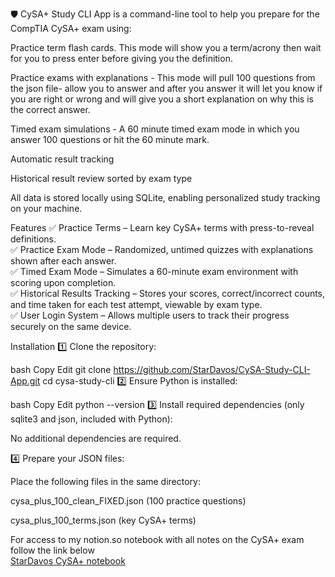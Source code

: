 🛡️ CySA+ Study CLI App is a command-line tool to help you prepare for the CompTIA CySA+ exam using:

Practice term flash cards. This mode will show you a term/acrony then wait for you to press enter before giving you the definition.

Practice exams with explanations - This mode will pull 100 questions from the json file- allow you to answer and after you answer it will let you know if you are right or wrong and will give you a short explanation on why this is the correct answer.

Timed exam simulations - A 60 minute timed exam mode in which you answer 100 questions or hit the 60 minute mark.

Automatic result tracking

Historical result review sorted by exam type

All data is stored locally using SQLite, enabling personalized study tracking on your machine.

Features
✅ Practice Terms – Learn key CySA+ terms with press-to-reveal definitions. <br/>
✅ Practice Exam Mode – Randomized, untimed quizzes with explanations shown after each answer. <br/>
✅ Timed Exam Mode – Simulates a 60-minute exam environment with scoring upon completion. <br/>
✅ Historical Results Tracking – Stores your scores, correct/incorrect counts, and time taken for each test attempt, viewable by exam type. <br/>
✅ User Login System – Allows multiple users to track their progress securely on the same device.<br/>

Installation
1️⃣ Clone the repository:

bash
Copy
Edit
git clone https://github.com/StarDavos/CySA-Study-CLI-App.git
cd cysa-study-cli
2️⃣ Ensure Python is installed:

bash
Copy
Edit
python --version
3️⃣ Install required dependencies (only sqlite3 and json, included with Python):

No additional dependencies are required.

4️⃣ Prepare your JSON files:

Place the following files in the same directory:

cysa_plus_100_clean_FIXED.json (100 practice questions)

cysa_plus_100_terms.json (key CySA+ terms)

For access to my notion.so notebook with all notes on the CySA+ exam follow the link below <br/>
[StarDavos CySA+ notebook](https://stardavos.notion.site/Security-Operations-1bc3e028b6f980feb6fadf90f78f83fa)
